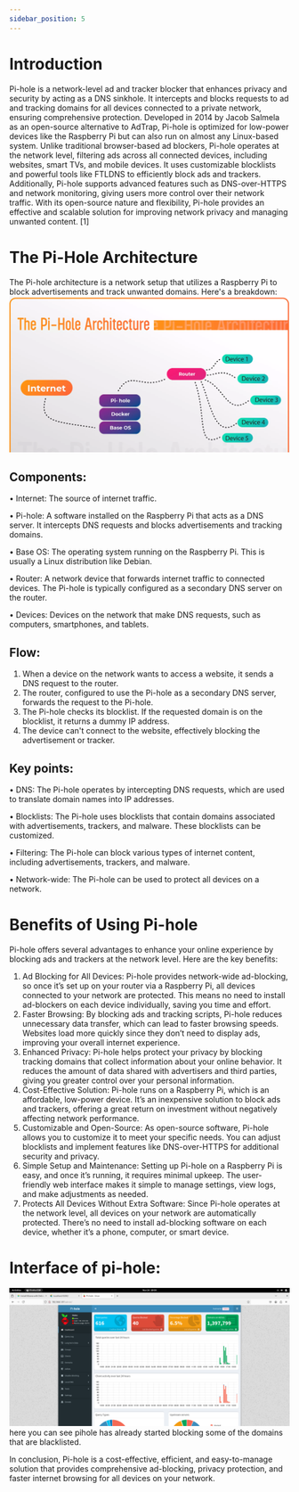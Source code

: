 ```yaml
---
sidebar_position: 5
---
```

# Introduction

Pi-hole is a network-level ad and tracker blocker that enhances privacy and security by acting as a DNS sinkhole. It intercepts and blocks requests to ad and tracking domains for all devices connected to a private network, ensuring comprehensive protection. Developed in 2014 by Jacob Salmela as an open-source alternative to AdTrap, Pi-hole is optimized for low-power devices like the Raspberry Pi but can also run on almost any Linux-based system.
Unlike traditional browser-based ad blockers, Pi-hole operates at the network level, filtering ads across all connected devices, including websites, smart TVs, and mobile devices. It uses customizable blocklists and powerful tools like FTLDNS to efficiently block ads and trackers. Additionally, Pi-hole supports advanced features such as DNS-over-HTTPS and network monitoring, giving users more control over their network traffic. With its open-source nature and flexibility, Pi-hole provides an effective and scalable solution for improving network privacy and managing unwanted content. [1]

# The Pi-Hole Architecture
 
The Pi-hole architecture is a network setup that utilizes a Raspberry Pi to block advertisements and track unwanted domains. Here's a breakdown:
![QRPS](img-pi-hole/pihole1.png)

## Components:
•	Internet: The source of internet traffic.

•	Pi-hole: A software installed on the Raspberry Pi that acts as a DNS server. It intercepts DNS requests and blocks advertisements and tracking domains.

•	Base OS: The operating system running on the Raspberry Pi. This is usually a Linux distribution like Debian.

•	Router: A network device that forwards internet traffic to connected devices. The Pi-hole is typically configured as a secondary DNS server on the router.

•	Devices: Devices on the network that make DNS requests, such as computers, smartphones, and tablets.

## Flow:

1.	When a device on the network wants to access a website, it sends a DNS request to the router.
2.	The router, configured to use the Pi-hole as a secondary DNS server, forwards the request to the Pi-hole.
3.	The Pi-hole checks its blocklist. If the requested domain is on the blocklist, it returns a dummy IP address.
4.	The device can't connect to the website, effectively blocking the advertisement or tracker.

## Key points:

•	DNS: The Pi-hole operates by intercepting DNS requests, which are used to translate domain names into IP addresses.

•	Blocklists: The Pi-hole uses blocklists that contain domains associated with advertisements, trackers, and malware. These blocklists can be customized.

•	Filtering: The Pi-hole can block various types of internet content, including advertisements, trackers, and malware.

•	Network-wide: The Pi-hole can be used to protect all devices on a network.

# Benefits of Using Pi-hole

Pi-hole offers several advantages to enhance your online experience by blocking ads and trackers at the network level. Here are the key benefits:
1.	Ad Blocking for All Devices: Pi-hole provides network-wide ad-blocking, so once it’s set up on your router via a Raspberry Pi, all devices connected to your network are protected. This means no need to install ad-blockers on each device individually, saving you time and effort.
2.	Faster Browsing: By blocking ads and tracking scripts, Pi-hole reduces unnecessary data transfer, which can lead to faster browsing speeds. Websites load more quickly since they don’t need to display ads, improving your overall internet experience.
3.	Enhanced Privacy: Pi-hole helps protect your privacy by blocking tracking domains that collect information about your online behavior. It reduces the amount of data shared with advertisers and third parties, giving you greater control over your personal information.
4.	Cost-Effective Solution: Pi-hole runs on a Raspberry Pi, which is an affordable, low-power device. It’s an inexpensive solution to block ads and trackers, offering a great return on investment without negatively affecting network performance.
5.	Customizable and Open-Source: As open-source software, Pi-hole allows you to customize it to meet your specific needs. You can adjust blocklists and implement features like DNS-over-HTTPS for additional security and privacy.
6.	Simple Setup and Maintenance: Setting up Pi-hole on a Raspberry Pi is easy, and once it’s running, it requires minimal upkeep. The user-friendly web interface makes it simple to manage settings, view logs, and make adjustments as needed.
7.	Protects All Devices Without Extra Software: Since Pi-hole operates at the network level, all devices on your network are automatically protected. There’s no need to install ad-blocking software on each device, whether it’s a phone, computer, or smart device.

# Interface of pi-hole:
![QRPS](img-pi-hole/ev1.png)
here you can see pihole has already started blocking some of the domains that are blacklisted.

In conclusion, Pi-hole is a cost-effective, efficient, and easy-to-manage solution that provides comprehensive ad-blocking, privacy protection, and faster internet browsing for all devices on your network.
